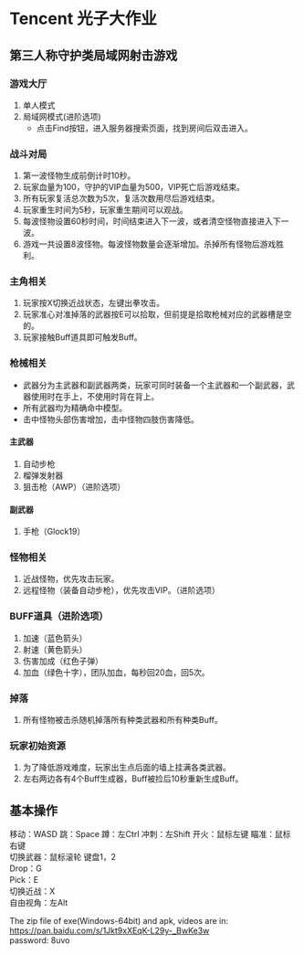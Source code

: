 # Tencent 光子大作业  

## 第三人称守护类局域网射击游戏  

### 游戏大厅  
1. 单人模式  
2. 局域网模式(进阶选项)  
    -  点击Find按钮，进入服务器搜索页面，找到房间后双击进入。  

### 战斗对局  
1. 第一波怪物生成前倒计时10秒。  
2. 玩家血量为100，守护的VIP血量为500，VIP死亡后游戏结束。  
3. 所有玩家复活总次数为5次，复活次数用尽后游戏结束。  
4. 玩家重生时间为5秒，玩家重生期间可以观战。  
5. 每波怪物设置60秒时间，时间结束进入下一波，或者清空怪物直接进入下一波。  
5. 游戏一共设置8波怪物。每波怪物数量会逐渐增加。杀掉所有怪物后游戏胜利。  

### 主角相关  
1. 玩家按X切换近战状态，左键出拳攻击。  
2. 玩家准心对准掉落的武器按E可以拾取，但前提是拾取枪械对应的武器槽是空的。  
3. 玩家接触Buff道具即可触发Buff。  

### 枪械相关  
- 武器分为主武器和副武器两类，玩家可同时装备一个主武器和一个副武器，武器使用时在手上，不使用时背在背上。  
- 所有武器均为精确命中模型。  
- 击中怪物头部伤害增加，击中怪物四肢伤害降低。  

#### 主武器  
1. 自动步枪  
2. 榴弹发射器  
3. 狙击枪（AWP）（进阶选项）  

#### 副武器  
1. 手枪（Glock19）  

### 怪物相关  
1. 近战怪物，优先攻击玩家。  
2. 远程怪物（装备自动步枪），优先攻击VIP。（进阶选项）  

### BUFF道具（进阶选项）  
1. 加速（蓝色箭头）  
2. 射速（黄色箭头）  
3. 伤害加成（红色子弹）  
4. 加血（绿色十字），团队加血，每秒回20血，回5次。  

### 掉落
1. 所有怪物被击杀随机掉落所有种类武器和所有种类Buff。  

### 玩家初始资源
1. 为了降低游戏难度，玩家出生点后面的墙上挂满各类武器。  
2. 左右两边各有4个Buff生成器，Buff被捡后10秒重新生成Buff。  

## 基本操作  
移动：WASD 跳：Space 蹲：左Ctrl 冲刺：左Shift 开火：鼠标左键 瞄准：鼠标右键  
切换武器：鼠标滚轮 键盘1，2  
Drop：G  
Pick：E  
切换近战：X  
自由视角：左Alt  
  
The zip file of exe(Windows-64bit) and apk, videos are in:  
https://pan.baidu.com/s/1Jkt9xXEqK-L29y-_BwKe3w  
password: 8uvo  








